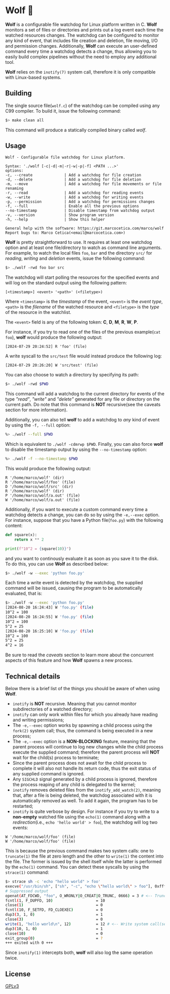 # Wolf 🐺

**Wolf** is a configurable file watchdog for Linux platform written in C. **Wolf** monitors 
a set of files or directories and prints out a log event each time the watched resources changes. The watchdog
can be configured to monitor any kind of event, that includes file creation and deletion, file moving, I/O and
permission changes. Additionally, **Wolf** can execute an user-defined command every time a watchdog detects a
change, thus allowing you to easily build complex pipelines without the need to employ any additional tool.

**Wolf** relies on the `inotify(7)` system call, therefore it is only compatible with Linux-based systems.

## Building
The single source file(`wolf.c`) of the watchdog can be compiled using any C99 compiler. To build it, issue the following command:
```sh
$> make clean all
```

This command will produce a statically compiled binary called *wolf*.

## Usage
```
Wolf - Configurable file watchdog for Linux platform.

Syntax: './wolf [-c|-d|-m|-r|-w|-p|-f] <PATH ...>'
options:
-c, --create              | Add a watchdog for file creation
-d, --delete              | Add a watchdog for file deletion
-m, --move                | Add a watchdog for file movements or file renaming
-r, --read                | Add a watchdog for reading events
-w, --write               | Add a watchdog for writing events
-p, --permission          | Add a watchdog for permissions changes
-f, --full                | Enable all the previous options
--no-timestamp            | Disable timestamp from watchdog output
-v, --version             | Show program version
-h, --help                | Show this helper

General help with the software: https://git.marcocetica.com/marco/wolf
Report bugs to: Marco Cetica(<email@marcocetica.com>)
```

**Wolf** is pretty straightforward to use. It requires at least one watchdog option and at least
one file/directory to watch as command line arguments. For example, to watch the local files `foo`, `bar` and 
the directory `src/` for _reading_, _writing_ and _deletion_ events, issue the following command:

```sh
$> ./wolf -rwd foo bar src
```

The watchdog will start polling the resources for the specified events and will log on the standard output using
the following pattern:

```
[<timestamp>] <event> '<path>' (<filetype>)
```

Where `<timestamp>` is the _timestamp_ of the event, `<event>` is the _event type_, `<path>` is the _filename_ of
the watched resource and `<filetype>` is the _type_ of the resource in the watchlist.

The `<event>` field is any of the following token: **C**, **D**, **M**, **R**, **W**, **P**.

For instance, if you try to read one of the files of the previous example(`cat foo`), **wolf** would produce the following
output:

```
[2024-07-29 20:24:52] R 'foo' (file)
```

A write syscall to the `src/test` file would instead produce the following log:

```
[2024-07-29 20:26:20] W 'src/test' (file)
```

You can also choose to watch a directory by specifying its path:

```sh
$> ./wolf -rwd $PWD
```

This command will add a watchdog to the current directory for events of the type _"read"_, _"write"_ and _"delete"_
generated for any file or directory on the current path. Do note that this command is **NOT** recursive(see the caveats section for more information).

Additionally, you can also tell **wolf** to add a watchdog to _any_ kind of event by using the `-f, --full` option:

```sh
%> ./wolf --full $PWD
```

Which is equivalent to `./wolf -cdmrwp $PWD`. Finally, you can also force **wolf** to disable the timestamp output by using the `--no-timestamp` option:

```sh
%> ./wolf -f --no-timestamp $PWD
```

This would produce the following output:

```
R '/home/marco/wolf' (dir)
R '/home/marco/wolf/foo' (file)
D '/home/marco/wolf/src' (dir)
R '/home/marco/wolf' (dir)
P '/home/marco/wolf/a.out' (file)
W '/home/marco/wolf/a.out' (file)
```
Additionally, if you want to execute a custom command every time a watchdog detects a change, you can do so by
using the `-e,--exec` option. For instance, suppose that you have a Python file(`foo.py`) with the following content:

```py
def square(x):
    return x ** 2

print(f"10^2 = {square(10)}")
```

and you want to continously evaluate it as soon as you save it to the disk. To do this, you can use **Wolf** as described
below:

```sh
$> ./wolf -w --exec 'python foo.py'
```

Each time a write event is detected by the watchdog, the supplied command will be issued, causing the program 
to be automatically evaluated, that is:

```sh
$> ./wolf -w --exec 'python foo.py'
[2024-08-20 16:24:43] W 'foo.py' (file)
10^2 = 100
[2024-08-20 16:24:55] W 'foo.py' (file)
10^2 = 100
5^2 = 25
[2024-08-20 16:25:10] W 'foo.py' (file)
10^2 = 100
5^2 = 25
4^2 = 16
```

Be sure to read the _caveats_ section to learn more about the concurrent aspects of this feature and how **Wolf**
spawns a new process.

## Technical details
Below there is a brief list of the things you should be aware of when using **Wolf**.

- `inotify` is **NOT** recursive. Meaning that you cannot monitor subdirectories of a watched directory;  
- `inotify` can only work within files for which you already have reading and writing permissions;  
- The `-e,--exec` option works by spawning a child process using the `fork(2)` system call; thus, the command is being executed
in a new process;  
- The `-e,--exec` option is a **NON-BLOCKING** feature, meaning that the parent process will continue to log new changes while the
child process execute the supplied command; therefore the parent process will **NOT** wait for the child(s) process to terminate;  
- Since the parent process does not await for the child process to complete it will also not handle its return code, thus the exit
status of any supplied command is ignored.
- Any `SIGCHLD` signal generated by a child process is ignored, therefore the process reaping of any child is delegated to the kernel;  
- `inotify` removes deleted files from the `inotify_add_watch(2)`, meaning that, after a file is being deleted, the watchdog associated with it 
is automatically removed as well. To add it again, the program has to be restarted;  
- `inotify` is quite verbose by design. For instance if you try to write to a **non-empty** watched file
using the `echo(1)` command along with a _redirection_(i.e., `echo 'hello world' > foo`), the watchdog will
log two events:

```
W '/home/marco/wolf/foo' (file)
W '/home/marco/wolf/foo' (file)
```
This is because the previous command makes two system calls: one to `truncate(1)` the file at zero length and
the other to `write(1)` the content into the file. The former is issued by the shell itself while the latter is
performed by the `echo(1)` command. You can detect these syscalls by using the `strace(1)` command:

```sh
$> strace sh -c 'echo "hello world" > foo'
execve("/usr/bin/sh", ["sh", "-c", "echo \"hello world\" > foo"], 0xffffd10381d0 /* 23 vars */) = 0
# Suppressed output
openat(AT_FDCWD, "foo", O_WRONLY|O_CREAT|O_TRUNC, 0666) = 3 # <-- Truncate system call(first event)
fcntl(1, F_DUPFD, 10)                   = 10
close(1)                                = 0
fcntl(10, F_SETFD, FD_CLOEXEC)          = 0
dup3(3, 1, 0)                           = 1
close(3)                                = 0
write(1, "hello world\n", 12)           = 12 # <-- Write system call(second event)
dup3(10, 1, 0)                          = 1
close(10)                               = 0
exit_group(0)                           = ?
+++ exited with 0 +++
```

Since `inotify(1)` intercepts both, **wolf** will also log the same operation twice.

## License
[GPLv3](https://choosealicense.com/licenses/gpl-3.0/)
